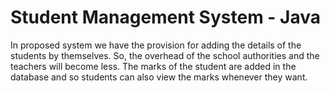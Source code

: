# Student Management System - Java
 In proposed system we have the provision for adding the details of the students by themselves. So, the overhead of the school authorities and the teachers will become less. The marks of the student are added in the database and so students can also view the marks whenever they want.
